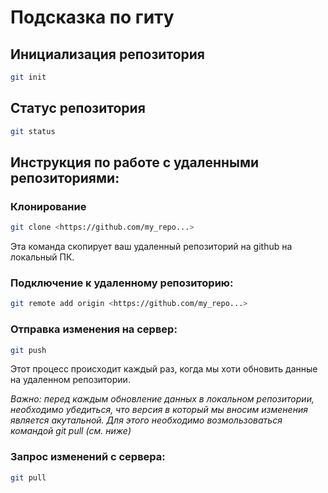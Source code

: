 # Подсказка по гиту

## Инициализация репозитория

```sh
git init
```

## Статус репозитория

```sh
git status
```
## Инструкция по работе с удаленными репозиториями:

### Клонирование
```sh
git clone <https://github.com/my_repo...>
```
Эта команда скопирует ваш удаленный репозиторий на github на локальный ПК.

### Подключение к удаленному репозиторию:
```sh
git remote add origin <https://github.com/my_repo...>
```

### Отправка изменения на сервер:
```sh 
git push
```
Этот процесс происходит каждый раз, когда мы хоти обновить данные на удаленном репозитории. 

*Важно: перед каждым обновление данных в локальном репозитории, необходимо убедиться, что версия в который мы вносим изменения является акутальной. Для этого необходимо возмользоваться командой git pull (см. ниже)*

### Запрос изменений с сервера:
```sh 
git pull
```




